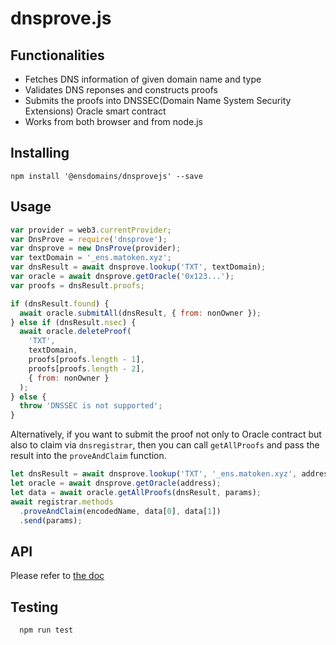 # dnsprove.js

## Functionalities

- Fetches DNS information of given domain name and type
- Validates DNS reponses and constructs proofs
- Submits the proofs into DNSSEC(Domain Name System Security Extensions) Oracle smart contract
- Works from both browser and from node.js

## Installing

```
npm install '@ensdomains/dnsprovejs' --save
```

## Usage

```js
var provider = web3.currentProvider;
var DnsProve = require('dnsprove');
var dnsprove = new DnsProve(provider);
var textDomain = '_ens.matoken.xyz';
var dnsResult = await dnsprove.lookup('TXT', textDomain);
var oracle = await dnsprove.getOracle('0x123...');
var proofs = dnsResult.proofs;

if (dnsResult.found) {
  await oracle.submitAll(dnsResult, { from: nonOwner });
} else if (dnsResult.nsec) {
  await oracle.deleteProof(
    'TXT',
    textDomain,
    proofs[proofs.length - 1],
    proofs[proofs.length - 2],
    { from: nonOwner }
  );
} else {
  throw 'DNSSEC is not supported';
}
```

Alternatively, if you want to submit the proof not only to Oracle contract but also to claim via `dnsregistrar`, then you can call `getAllProofs` and pass the result into the `proveAndClaim` function.

```js
let dnsResult = await dnsprove.lookup('TXT', '_ens.matoken.xyz', address);
let oracle = await dnsprove.getOracle(address);
let data = await oracle.getAllProofs(dnsResult, params);
await registrar.methods
  .proveAndClaim(encodedName, data[0], data[1])
  .send(params);
```

## API

Please refer to [the doc](https://dnsprovejs.readthedocs.io)

## Testing

```
  npm run test
```
